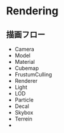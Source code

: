 ﻿Rendering
=========

描画フロー
----------

* Camera
* Model
* Material
* Cubemap
* FrustumCulling
* Renderer
* Light
* LOD
* Particle
* Decal
* Skybox
* Terrein
* 